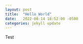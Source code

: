 ```yaml
---
layout: post
title:  "Hello World"
date:   2022-08-14 18:52:00 -0500
categories: jekyll update
---
```


Test
